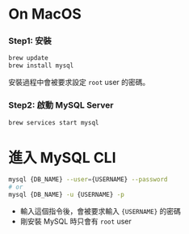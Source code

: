 # On MacOS

### Step1: 安裝

```bash
brew update
brew install mysql
```

安裝過程中會被要求設定 `root` user 的密碼。

### Step2: 啟動 MySQL Server

```bash
brew services start mysql
```

# 進入 MySQL CLI

```bash
mysql {DB_NAME} --user={USERNAME} --password
# or
mysql {DB_NAME} -u {USERNAME} -p
```

- 輸入這個指令後，會被要求輸入 `{USERNAME}` 的密碼
- 剛安裝 MySQL 時只會有 `root` user
